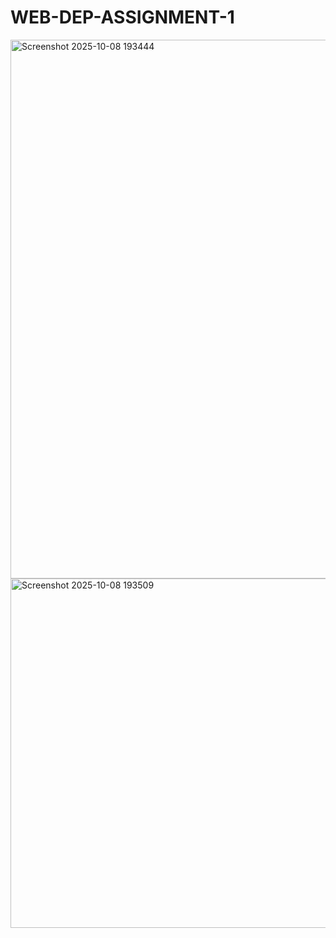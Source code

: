 # WEB-DEP-ASSIGNMENT-1
<img width="1882" height="862" alt="Screenshot 2025-10-08 193444" src="https://github.com/user-attachments/assets/82f460e6-e646-4b6d-b341-37a878d8cfab" />
<img width="1888" height="559" alt="Screenshot 2025-10-08 193509" src="https://github.com/user-attachments/assets/6143c610-b2bb-47a2-9683-7ce910db99e2" />

